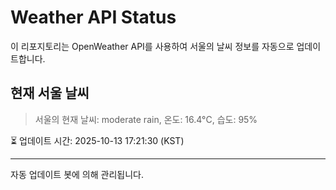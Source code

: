 
# Weather API Status

이 리포지토리는 OpenWeather API를 사용하여 서울의 날씨 정보를 자동으로 업데이트합니다.

## 현재 서울 날씨
> 서울의 현재 날씨: moderate rain, 온도: 16.4°C, 습도: 95%

⏳ 업데이트 시간: 2025-10-13 17:21:30 (KST)

---
자동 업데이트 봇에 의해 관리됩니다.
